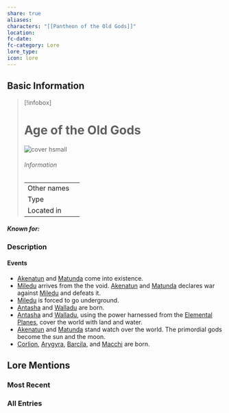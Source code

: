 ```yaml
---
share: true
aliases: 
characters: "[[Pantheon of the Old Gods]]"
location: 
fc-date: 
fc-category: Lore
lore_type: 
icon: lore
---
```

## Basic Information
> [!infobox]
> # Age of the Old Gods
> ![cover hsmall](insertimage.png)
> ###### Information
> |   |  |
> | ---- | ---- |
> | Other names | |
> | Type||
> | Located in | |
##### Known for:
### Description
#### Events
- [Akenatun](../../Deities/Old%20Gods/Akenatun.md) and [Matunda](../../Deities/Old%20Gods/Matunda.md) come into existence.
- [Miledu](../../../Miledu.md) arrives from the the void. [Akenatun](../../Deities/Old%20Gods/Akenatun.md) and [Matunda](../../Deities/Old%20Gods/Matunda.md) declares war against [Miledu](../../../Miledu.md) and defeats it.
- [Miledu](../../../Miledu.md) is forced to go underground.
- [Antasha](../../Deities/Old%20Gods/Antasha.md) and [Walladu](../../Deities/Old%20Gods/Walladu.md) are born. 
- [Antasha](../../Deities/Old%20Gods/Antasha.md) and [Walladu](../../Deities/Old%20Gods/Walladu.md), using the power harnessed from the [Elemental Planes](../../Locations/Planes/Elemental%20Planes.md), cover the world with land and water.
- [Akenatun](../../Deities/Old%20Gods/Akenatun.md) and [Matunda](../../Deities/Old%20Gods/Matunda.md) stand watch over the world. The primordial gods become the sun and the moon.
- [Corlion](../../Deities/Old%20Gods/Corlion.md), [Arygyra](../../Deities/Old%20Gods/Arygyra.md), [Barcila](../../Deities/Old%20Gods/Barcila.md), and [Macchi](../../Deities/Old%20Gods/Macchi.md) are born. 
## Lore Mentions
### Most Recent

### All Entries
